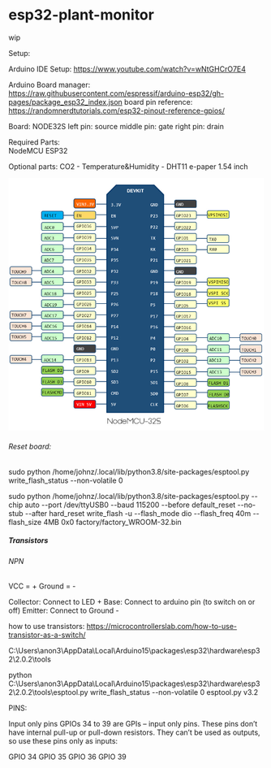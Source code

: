 # esp32-plant-monitor
wip

Setup: 

Arduino IDE Setup: https://www.youtube.com/watch?v=wNtGHCrO7E4

Arduino Board manager: https://raw.githubusercontent.com/espressif/arduino-esp32/gh-pages/package_esp32_index.json
board pin reference: https://randomnerdtutorials.com/esp32-pinout-reference-gpios/

Board: NODE32S
left pin: source
middle pin: gate
right pin: drain

Required Parts:  
NodeMCU ESP32

Optional parts: 
CO2 - 
Temperature&Humidity - DHT11 
e-paper 1.54 inch




![alt text](nodemcu_esp32-full.jpg)

###### Reset board:

sudo python /home/johnz/.local/lib/python3.8/site-packages/esptool.py write_flash_status --non-volatile 0


sudo python /home/johnz/.local/lib/python3.8/site-packages/esptool.py --chip auto --port /dev/ttyUSB0 --baud 115200 --before default_reset --no-stub --after hard_reset write_flash -u --flash_mode dio --flash_freq 40m --flash_size 4MB 0x0 factory/factory_WROOM-32.bin

##### Transistors

###### NPN

VCC = + 
Ground = - 



Collector: Connect to LED +
Base: Connect to arduino pin (to switch on or off)
Emitter: Connect to Ground -

how to use transistors:
https://microcontrollerslab.com/how-to-use-transistor-as-a-switch/


C:\Users\anon3\AppData\Local\Arduino15\packages\esp32\hardware\esp32\2.0.2\tools

python C:\Users\anon3\AppData\Local\Arduino15\packages\esp32\hardware\esp32\2.0.2\tools\esptool.py write_flash_status --non-volatile 0
esptool.py v3.2

PINS:

Input only pins
GPIOs 34 to 39 are GPIs – input only pins. These pins don’t have internal pull-up or pull-down resistors. They can’t be used as outputs, so use these pins only as inputs:

GPIO 34
GPIO 35
GPIO 36
GPIO 39